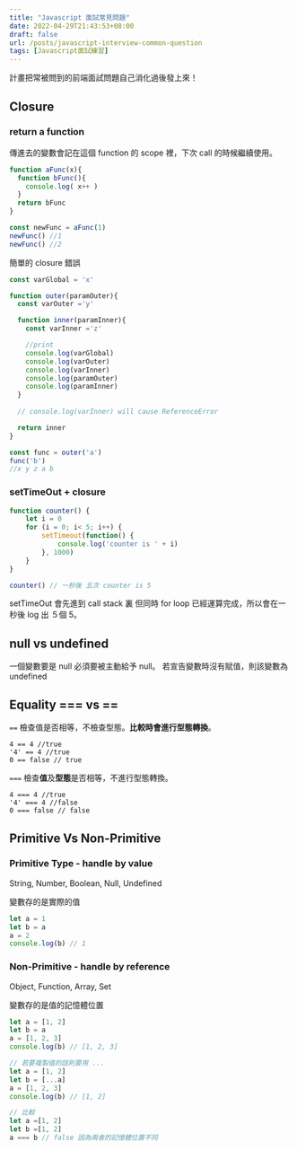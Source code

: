 ```yaml
---
title: "Javascript 面試常見問題"
date: 2022-04-29T21:43:53+08:00
draft: false
url: /posts/javascript-interview-common-question
tags: [Javascript面試練習]
---
```


計畫把常被問到的前端面試問題自己消化過後發上來！

## Closure
### return a function
傳進去的變數會記在這個 function 的 scope 裡，下次 call 的時候繼續使用。
```javascript
function aFunc(x){
  function bFunc(){
    console.log( x++ )
  }
  return bFunc
}

const newFunc = aFunc(1)
newFunc() //1
newFunc() //2
```
簡單的 closure 錯誤
```javascript
const varGlobal = 'x'

function outer(paramOuter){
  const varOuter ='y'

  function inner(paramInner){
    const varInner ='z'

    //print
    console.log(varGlobal)
    console.log(varOuter)
    console.log(varInner)
    console.log(paramOuter)
    console.log(paramInner)
  }
  
  // console.log(varInner) will cause ReferenceError

  return inner
}

const func = outer('a')
func('b')
//x y z a b
```
### setTimeOut + closure
```javascript
function counter() {
    let i = 0
    for (i = 0; i< 5; i++) {
        setTimeout(function() {
            console.log('counter is ' + i)
        }, 1000)
    }
}

counter() // 一秒後 五次 counter is 5
```
setTimeOut 會先進到 call stack 裏 但同時 for loop 已經運算完成，所以會在一秒後 log 出 ５個 5。

## null vs undefined
一個變數要是 null 必須要被主動給予 null。
若宣告變數時沒有賦值，則該變數為 undefined

## Equality === vs ==
`==` 檢查值是否相等，不檢查型態。**比較時會進行型態轉換**。

```
4 == 4 //true
'4' == 4 //true
0 == false // true
```

`===` 檢查**值**及**型態**是否相等，不進行型態轉換。
```
4 === 4 //true
'4' === 4 //false
0 === false // false
```

## Primitive Vs Non-Primitive

### Primitive Type - handle by value
String, Number, Boolean, Null, Undefined

變數存的是實際的值
```javascript
let a = 1
let b = a
a = 2
console.log(b) // 1
```

### Non-Primitive - handle by reference
Object, Function, Array, Set

變數存的是值的記憶體位置
```javascript
let a = [1, 2]
let b = a
a = [1, 2, 3]
console.log(b) // [1, 2, 3]

// 若要複製值的話則要用 ...
let a = [1, 2]
let b = [...a]
a = [1, 2, 3]
console.log(b) // [1, 2]

// 比較
let a =[1, 2]
let b =[1, 2]
a === b // false 因為兩者的記憶體位置不同
```

